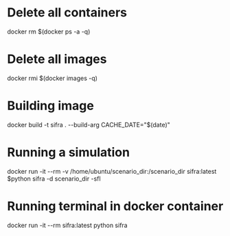 # Delete all containers
docker rm $(docker ps -a -q)

# Delete all images
docker rmi $(docker images -q)

# Building image
docker build -t sifra . --build-arg CACHE_DATE="$(date)"
 
# Running a simulation
docker run -it --rm -v /home/ubuntu/scenario_dir:/scenario_dir sifra:latest $python sifra -d scenario_dir -sfl

# Running terminal in docker container 
docker run -it --rm sifra:latest python sifra
